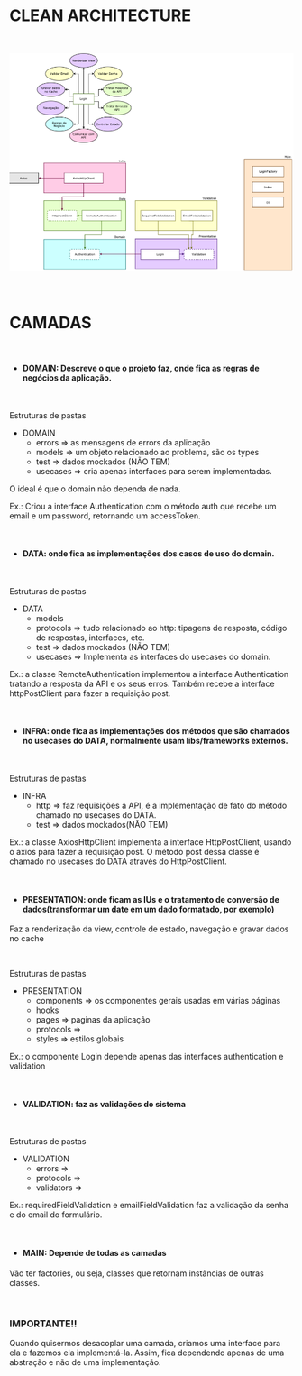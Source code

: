 # CLEAN ARCHITECTURE

<br>

<p align="center">
  <img  src="./assets/clean-react.png" width="700px">
</p>

<br>

# CAMADAS

<br>

- #### DOMAIN: Descreve o que o projeto faz, onde fica as regras de negócios da aplicação.

<br>

Estruturas de pastas

- DOMAIN
  - errors => as mensagens de errors da aplicação
  - models => um objeto relacionado ao problema, são os types
  - test => dados mockados (NÃO TEM)
  - usecases => cria apenas interfaces para serem implementadas.

O ideal é que o domain não dependa de nada.

Ex.: Criou a interface Authentication com o método auth que recebe um email e um password, retornando um accessToken.

<br>

- #### DATA: onde fica as implementações dos casos de uso do domain.

<br>

Estruturas de pastas

- DATA
  - models
  - protocols => tudo relacionado ao http: tipagens de resposta, código de respostas, interfaces, etc.
  - test => dados mockados (NÃO TEM)
  - usecases => Implementa as interfaces do usecases do domain.

Ex.: a classe RemoteAuthentication implementou a interface Authentication tratando a resposta da API e os seus erros. Também recebe a interface httpPostClient para fazer a requisição post.

<br>

- #### INFRA: onde fica as implementações dos métodos que são chamados no usecases do DATA, normalmente usam libs/frameworks externos.

<br>

Estruturas de pastas

- INFRA
  - http => faz requisições a API, é a implementação de fato do método chamado no usecases do DATA.
  - test => dados mockados(NÃO TEM)

Ex.: a classe AxiosHttpClient implementa a interface HttpPostClient, usando o axios para fazer a requisição post.
O método post dessa classe é chamado no usecases do DATA através do HttpPostClient.

<br>

- #### PRESENTATION: onde ficam as IUs e o tratamento de conversão de dados(transformar um date em um dado formatado, por exemplo)

Faz a renderização da view, controle de estado, navegação e gravar dados no cache

<br>

Estruturas de pastas

- PRESENTATION
  - components => os componentes gerais usadas em várias páginas
  - hooks
  - pages => paginas da aplicação
  - protocols =>
  - styles => estilos globais

Ex.: o componente Login depende apenas das interfaces authentication e validation

<br>

- #### VALIDATION: faz as validações do sistema

<br>

Estruturas de pastas

- VALIDATION
  - errors =>
  - protocols =>
  - validators =>

Ex.: requiredFieldValidation e emailFieldValidation faz a validação da senha e do email do formulário.

<br>

- #### MAIN: Depende de todas as camadas

Vão ter factories, ou seja, classes que retornam instâncias de outras classes.

<br>

### IMPORTANTE!!

Quando quisermos desacoplar uma camada, criamos uma interface para ela e fazemos ela implementá-la. Assim, fica dependendo apenas de uma abstração e não de uma implementação.
